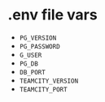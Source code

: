 # .env file vars

* `PG_VERSION`
* `PG_PASSWORD`
* `G_USER`
* `PG_DB`
* `DB_PORT`
* `TEAMCITY_VERSION`
* `TEAMCITY_PORT`
